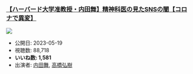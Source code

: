 ### [【ハーバード大学准教授・内田舞】精神科医の見たSNSの闇【コロナで異変】](https://www.youtube.com/watch?v=Z3yGmsV1RAw)
[![](https://img.youtube.com/vi/Z3yGmsV1RAw/sddefault.jpg)](https://www.youtube.com/watch?v=Z3yGmsV1RAw)
-   公開日: 2023-05-19
-   視聴数: 88,718
-   **いいね数: 1,581**
-   出演者: [内田舞](/rehacq_fan/people/内田舞 "wikilink"), [高橋弘樹](/rehacq_fan/people/高橋弘樹 "wikilink")
